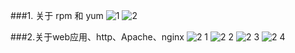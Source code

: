  ###1. 关于 rpm 和 yum
![1](https://github.com/user-attachments/assets/d12e5b15-f503-45be-89af-523c3ce3384c)
![2](https://github.com/user-attachments/assets/c005b26b-5307-41c1-b773-90fa91437950)


###2.关于web应用、http、Apache、nginx
![2 1](https://github.com/user-attachments/assets/b487acce-e265-412a-83af-c0a91a79de79)
![2 2](https://github.com/user-attachments/assets/7afd08d1-0103-4db4-bc7b-66860a0c2ed3)
![2 3](https://github.com/user-attachments/assets/dca4d64e-a320-4ce4-8e13-4942064148e3)
![2 4](https://github.com/user-attachments/assets/c9445a16-1c64-4ae8-8c87-22570097fabd)
